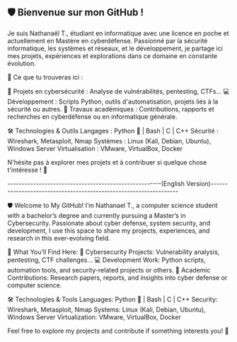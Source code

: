## 🛡️ Bienvenue sur mon GitHub !
Je suis Nathanaël T., étudiant en informatique avec une licence en poche et actuellement en Mastère en cyberdéfense. Passionné par la sécurité informatique, les systèmes et réseaux, et le développement, je partage ici mes projets, expériences et explorations dans ce domaine en constante évolution.

🚀 Ce que tu trouveras ici :

🔐 Projets en cybersécurité : Analyse de vulnérabilités, pentesting, CTFs...
💻 Développement : Scripts Python, outils d'automatisation, projets liés à la sécurité ou autres.
📜 Travaux académiques : Contributions, rapports et recherches en cyberdéfense ou en informatique générale.

🛠️ Technologies & Outils
Langages : Python 🐍 | Bash | C | C++
Sécurité : Wireshark, Metasploit, Nmap
Systèmes : Linux (Kali, Debian, Ubuntu), Windows Server
Virtualisation : VMware, VirtualBox, Docker

N'hésite pas à explorer mes projets et à contribuer si quelque chose t'intéresse ! 🚀

------------------------------------------------------(English Version)------------------------------------------------------------------

🛡️ Welcome to My GitHub!
I’m Nathanael T., a computer science student with a bachelor’s degree and currently pursuing a Master’s in Cybersecurity. Passionate about cyber defense, system security, and development, I use this space to share my projects, experiences, and research in this ever-evolving field.

🚀 What You’ll Find Here:
🔐 Cybersecurity Projects: Vulnerability analysis, pentesting, CTF challenges...
💻 Development Work: Python scripts, automation tools, and security-related projects or others.
📜 Academic Contributions: Research papers, reports, and insights into cyber defense or computer science.

🛠️ Technologies & Tools
Languages: Python 🐍 | Bash | C | C++
Security: Wireshark, Metasploit, Nmap
Systems: Linux (Kali, Debian, Ubuntu), Windows Server
Virtualization: VMware, VirtualBox, Docker

Feel free to explore my projects and contribute if something interests you! 🚀
